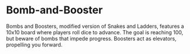 # Bomb-and-Booster
Bombs and Boosters, modified version of Snakes and Ladders, features a 10x10 board where players roll dice to advance. The goal is reaching 100, but beware of bombs that impede progress. Boosters act as elevators, propelling you forward. 

